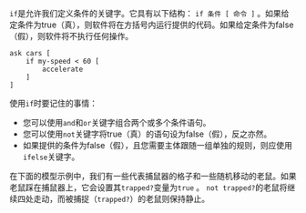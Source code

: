 ﻿`if`是允许我们定义条件的关键字。它具有以下结构： `if 条件 [ 命令 ]` 。如果给定条件为true（真），则软件将在方括号内运行提供的代码。如果给定条件为false（假），则软件将不执行任何操作。



```
ask cars [
	if my-speed < 60 [
		accelerate
	]
]
```


使用`if`时要记住的事情：

- 您可以使用`and`和`or`关键字组合两个或多个条件语句。
- 您可以使用`not`关键字将true（真）的语句设为false（假），反之亦然。
- 如果提供的条件为false（假），且您需要主体跟随一组单独的规则，则应使用`ifelse`关键字。


在下面的模型示例中，我们有一些代表捕鼠器的格子和一些随机移动的老鼠。如果老鼠踩在捕鼠器上，它会设置其`trapped?`变量为`true` 。 `not trapped?`的老鼠将继续四处走动，而被捕捉（`trapped?`）的老鼠则保持静止。

